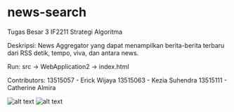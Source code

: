 # news-search
Tugas Besar 3 IF2211 Strategi Algoritma 

Deskripsi:
News Aggregator yang dapat menampilkan berita-berita terbaru dari RSS detik, tempo, viva, dan antara news.

Run:
src -> WebApplication2 -> index.html

Contributors:
13515057 - Erick Wijaya
13515063 - Kezia Suhendra
13515111 - Catherine Almira

![alt text](screenshot/s1.jpg "Halaman Utama")
![alt text](screenshot/s4.jpg "Halaman Pencarian")
